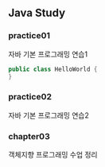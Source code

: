 ## Java Study

### practice01
자바 기본 프로그래밍 연습1

```java
public class HelloWorld {
}
```

### practice02
자바 기본 프로그래밍 연습2

### chapter03
객체지향 프로그래밍 수업 정리